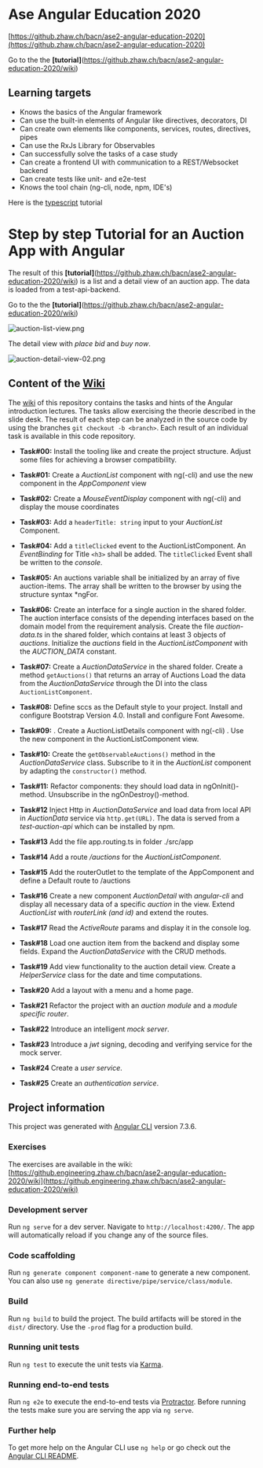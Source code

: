 # Ase Angular Education 2020

[https://github.zhaw.ch/bacn/ase2-angular-education-2020](https://github.zhaw.ch/bacn/ase2-angular-education-2020)

Go to the the **[tutorial]**(https://github.zhaw.ch/bacn/ase2-angular-education-2020/wiki)

## Learning targets

* Knows the basics of the Angular framework
* Can use the built-in elements of Angular like directives, decorators, DI
* Can create own elements like components, services, routes, directives, pipes
* Can use the RxJs Library for Observables
* Can successfully solve the tasks of a case study
* Can create a frontend UI with communication to a REST/Websocket backend
* Can create tests like unit- and e2e-test
* Knows the tool chain (ng-cli, node, npm, IDE's)

Here is the [typescript](https://github.zhaw.ch/bacn/ase2-typescript-01) tutorial


# Step by step Tutorial for an Auction App with Angular

The result of this **[tutorial]**(https://github.zhaw.ch/bacn/ase2-angular-education-2020/wiki) is a list and a detail view of an auction app. The data is loaded from a test-api-backend.

Go to the the **[tutorial]**(https://github.zhaw.ch/bacn/ase2-angular-education-2020/wiki)


![auction-list-view.png](https://github.zhaw.ch/bacn/ase2-angular-education-2020/raw/master/assets/auction-list-view.png)

The detail view with _place bid_ and _buy now_.


![auction-detail-view-02.png](https://github.zhaw.ch/bacn/ase2-angular-education-2020/raw/master/assets/auction-detail-view-02.png)

## Content of the [Wiki](https://github.zhaw.ch/bacn/ase2-angular-education-2020/wiki)

The [wiki](https://github.zhaw.ch/bacn/ase2-angular-education-2020/wiki) of this repository contains the tasks and hints of the Angular introduction lectures. The tasks allow exercising the theorie described in the slide desk. The result of each step can be analyzed in the source code by using the branches `git checkout -b <branch>`. Each result of an individual task is available in this code repository.

* **Task#00:** Install the tooling like and create the project structure. Adjust some files for achieving a browser compatibility.

* **Task#01:** Create a _AuctionList_ component with ng(-cli) and use the new component in the _AppComponent_ view

* **Task#02:** Create a _MouseEventDisplay_ component with ng(-cli) and display the mouse coordinates

* **Task#03:** Add a `headerTitle: string` input to your _AuctionList_ Component.

* **Task#04:** Add a `titleClicked` event to the AuctionListComponent. An _EventBinding_ for Title `<h3>` shall be added.  The `titleClicked` Event shall be written to the _console_.

* **Task#05:** An auctions variable shall be initialized by an array of five auction-items. The array shall be written to the browser by using the structure syntax *ngFor.

* **Task#06:** Create an interface for a single auction in the shared folder. The auction interface consists of the depending interfaces based on the domain model from the requirement analysis. Create the file _auction-data.ts_ in the shared folder, which contains at least 3 objects of _auctions_. Initialize the _auctions_ field in the _AuctionListComponent_ with the _AUCTION_DATA_ constant.

* **Task#07:** Create a _AuctionDataService_ in the shared folder. Create a method `getAuctions()` that returns an array of Auctions Load the data from the _AuctionDataService_ through the DI into the class `AuctionListComponent`.

* **Task#08:** Define sccs as the Default style to your project. Install and configure Bootstrap Version 4.0. Install and configure Font Awesome.

* **Task#09:** . Create a AuctionListDetails component with ng(-cli) . Use the new component in the AuctionListComponent view.

* **Task#10:** Create the `getObservableAuctions()` method in the _AuctionDataService_ class. Subscribe to it in the _AuctionList_ component by adapting the `constructor()` method.

* **Task#11:** Refactor components: they should load data in ngOnInit()-method. Unsubscribe in the ngOnDestroy()-method.

* **Task#12** Inject Http in _AuctionDataService_ and load data from local API in _AuctionData_ service via `http.get(URL)`. The data is served from a _test-auction-api_ which can be installed by npm.

* **Task#13** Add the file app.routing.ts in folder ./src/app

* **Task#14** Add a route _/auctions_ for the _AuctionListComponent_.

* **Task#15** Add the routerOutlet to the template of the AppComponent and define a Default route to /auctions

* **Task#16** Create a new component _AuctionDetail_ with _angular-cli_ and display all necessary data of a specific _auction_ in the view. Extend _AuctionList_ with _routerLink (and id)_ and extend the routes.

* **Task#17** Read the _ActiveRoute_ params and display it in the console log.

* **Task#18** Load one auction item from the backend and display some fields. Expand the _AuctionDataService_ with the CRUD methods.

* **Task#19** Add view functionality to the auction detail view. Create a _HelperService_ class for the date and time computations.

* **Task#20** Add a layout with a menu and a home page.

* **Task#21** Refactor the project with an _auction module_ and a _module specific router_.

* **Task#22** Introduce an intelligent _mock server_.

* **Task#23** Introduce a _jwt_ signing, decoding and verifying service for the mock server.

* **Task#24** Create a _user service_.

* **Task#25** Create an _authentication service_.

## Project information

This project was generated with [Angular CLI](https://github.com/angular/angular-cli) version 7.3.6.

### Exercises

The exercises are available in the wiki: [https://github.engineering.zhaw.ch/bacn/ase2-angular-education-2020/wiki](https://github.engineering.zhaw.ch/bacn/ase2-angular-education-2020/wiki)

### Development server

Run `ng serve` for a dev server. Navigate to `http://localhost:4200/`. The app will automatically reload if you change any of the source files.

### Code scaffolding

Run `ng generate component component-name` to generate a new component. You can also use `ng generate directive/pipe/service/class/module`.

### Build

Run `ng build` to build the project. The build artifacts will be stored in the `dist/` directory. Use the `-prod` flag for a production build.

### Running unit tests

Run `ng test` to execute the unit tests via [Karma](https://karma-runner.github.io).

### Running end-to-end tests

Run `ng e2e` to execute the end-to-end tests via [Protractor](http://www.protractortest.org/).
Before running the tests make sure you are serving the app via `ng serve`.

### Further help

To get more help on the Angular CLI use `ng help` or go check out the [Angular CLI README](https://github.com/angular/angular-cli/blob/master/README.md).
